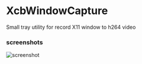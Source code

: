 # XcbWindowCapture
Small tray utility for record X11 window to h264 video

### screenshots
![screenshot](https://user-images.githubusercontent.com/8620726/168413451-14ca019f-86fd-4dce-b532-912f537386ee.png)
